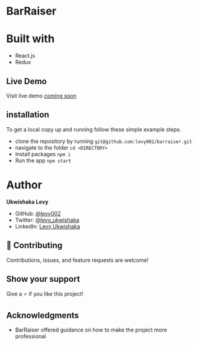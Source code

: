 # BarRaiser


# Built with
- React.js
- Redux

## Live Demo
Visit live demo [coming soon](#)

## installation

To get a local copy up and running follow these simple example steps.

- clone the repository by running
``` git@github.com:levy002/barraiser.git ```
- navigate to the folder
``` cd <DIRECTORY> ```
- Install packages
``` npm i ```
- Run the app
``` npm start ```

# Author
**Ukwishaka Levy**
- GitHub: [@levy002](https://github.com/levy002)
- Twitter: [@levy_ukwishaka](https://twitter.com/levy_ukwishaka)
- LinkedIn: [Levy Ukwishaka](https://www.linkedin.com/in/levy-ukwishaka-405391223)

## :handshake: Contributing
Contributions, issues, and feature requests are welcome!
## Show your support
Give a :star:️ if you like this project!
## Acknowledgments

- BarRaiser offered guidance on how to make the project more professional


